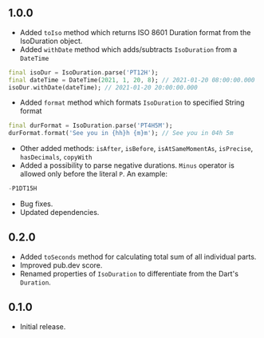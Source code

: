 ## 1.0.0

- Added `toIso` method which returns ISO 8601 Duration format from the IsoDuration object.
- Added `withDate` method which adds/subtracts `IsoDuration` from a `DateTime`
```dart
final isoDur = IsoDuration.parse('PT12H');
final dateTime = DateTime(2021, 1, 20, 8); // 2021-01-20 08:00:00.000
isoDur.withDate(dateTime); // 2021-01-20 20:00:00.000
```
- Added `format` method which formats `IsoDuration` to specified String format
```dart
final durFormat = IsoDuration.parse('PT4H5M');
durFormat.format('See you in {hh}h {m}m'); // See you in 04h 5m
```
- Other added methods: `isAfter`, `isBefore`, `isAtSameMomentAs`, `isPrecise`, `hasDecimals`, `copyWith`
- Added a possibility to parse negative durations. `Minus` operator is allowed only before the literal `P`. An example:

```dart
-P1DT15H
```
- Bug fixes.
- Updated dependencies.

## 0.2.0

- Added `toSeconds` method for calculating total sum of all individual parts.
- Improved pub.dev score.
- Renamed properties of `IsoDuration` to differentiate from the Dart's `Duration`.

## 0.1.0

- Initial release.
